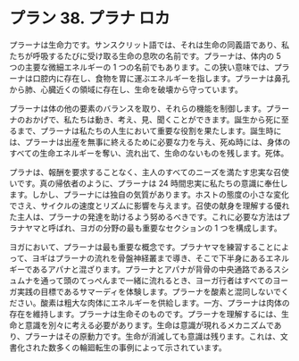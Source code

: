 # プラン 38. プラナ ロカ

プラーナは生命力です。サンスクリット語では、それは生命の同義語であり、私たちが呼吸するたびに受け取る生命の息吹の名前です。プラーナは、体内の 5 つの主要な微細エネルギーの 1 つの名前でもあります。この狭い意味では、プラーナは口腔内に存在し、食物を胃に運ぶエネルギーを指します。プラーナは鼻孔から肺、心臓近くの領域に存在し、生命を破壊から守っています。

プラーナは体の他の要素のバランスを取り、それらの機能を制御します。プラーナのおかげで、私たちは動き、考え、見、聞くことができます。誕生から死に至るまで、プラーナは私たちの人生において重要な役割を果たします。誕生時には、プラーナは出産を無事に終えるために必要な力を与え、死ぬ時には、身体のすべての生命エネルギーを奪い、流れ出て、生命のないものを残します。死体。

プラナは、報酬を要求することなく、主人のすべてのニーズを満たす忠実な召使いです。真の帰依者のように、プラーナは 24 時間忠実に私たちの意識に奉仕します。しかし、プラーナには独自の気質があります。ホストの態度の小さな変化でさえ、サイクルの速度とリズムに影響を与えます。召使の献身を理解する優れた主人は、プラーナの発達を助けるよう努めるべきです。これに必要な方法はプラナヤマと呼ばれ、ヨガの分野の最も重要なセクションの 1 つを構成します。

ヨガにおいて、プラーナは最も重要な概念です。プラナヤマを練習することによって、ヨギはプラーナの流れを骨盤神経叢まで導き、そこで下半身にあるエネルギーであるアパナと混ざります。プラーナとアパナが背骨の中央通路であるスシュムナを通って頭のてっぺんまで一緒に流れるとき、ヨーガ行者はすべてのヨーガ実践の目標であるサマーディを体験します。プラーナを酸素と混同しないでください。酸素は粗大な肉体にエネルギーを供給します。一方、プラーナは肉体の存在を維持します。プラーナは生命そのものです。プラーナを理解するには、生命と意識を別々に考える必要があります。生命は意識が現れるメカニズムであり、プラーナはその原動力です。生命が消滅しても意識は残ります。これは、文書化された数多くの輪廻転生の事例によって示されています。
